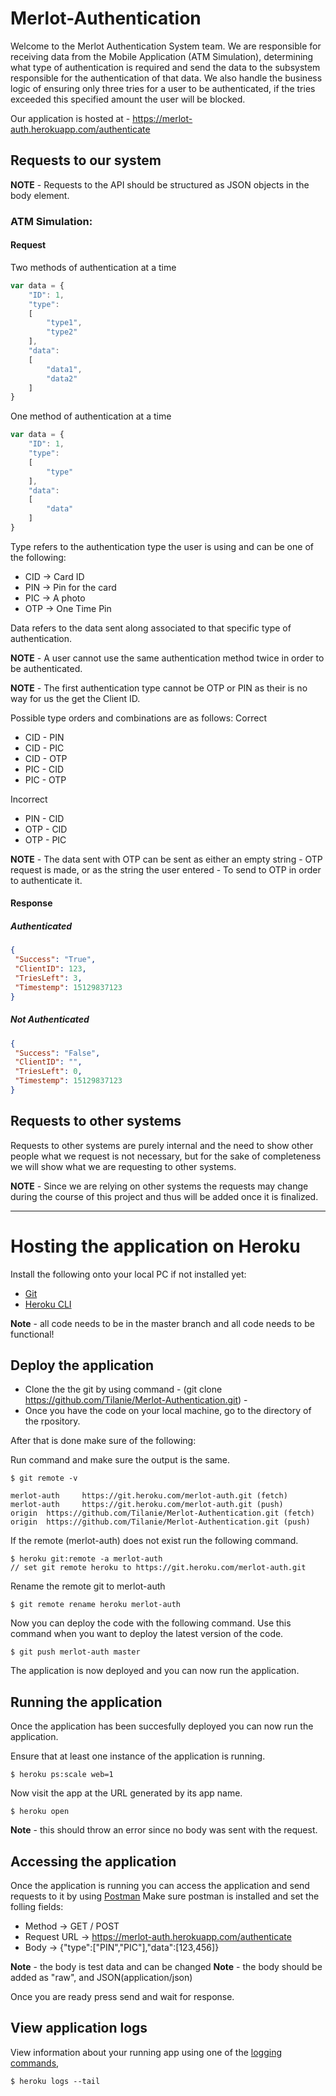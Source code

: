 # Merlot-Authentication

Welcome to the Merlot Authentication System team. We are responsible for receiving data from the Mobile Application (ATM Simulation), determining what type of authentication is required and send the data to the subsystem responsible for the authentication of that data.
We also handle the business logic of ensuring only three tries for a user to be authenticated, if the tries exceeded this specified amount the user will be blocked.

Our application is hosted at - https://merlot-auth.herokuapp.com/authenticate

## Requests to our system

**NOTE** - Requests to the API should be structured as JSON objects in the body element.

### ATM Simulation:

#### Request

Two methods of authentication at a time

```javascript
var data = {
    "ID": 1,
    "type":
    [
        "type1",
        "type2"
    ],
    "data": 
    [
        "data1",
        "data2"
    ]
}
```

One method of authentication at a time

```javascript
var data = {
    "ID": 1,
    "type":
    [
        "type"
    ],
    "data": 
    [
        "data"
    ]
}
```

Type refers to the authentication type the user is using and can be one of the following:

* CID  -> Card ID
* PIN  -> Pin for the card
* PIC  -> A photo
* OTP  -> One Time Pin

Data refers to the data sent along associated to that specific type of authentication.

**NOTE** - A user cannot use the same authentication method twice in order to be authenticated.

**NOTE** - The first authentication type cannot be OTP or PIN as their is no way for us the get the Client ID.

Possible type orders and combinations are as follows:
Correct
* CID - PIN
* CID - PIC
* CID - OTP
* PIC - CID
* PIC - OTP

Incorrect
* PIN - CID
* OTP - CID
* OTP - PIC

**NOTE** - The data sent with OTP can be sent as either an empty string - OTP request is made, or as the string the user entered - To send to OTP in order to authenticate it.

#### Response

##### Authenticated

```json
{
 "Success": "True",
 "ClientID": 123,
 "TriesLeft": 3,
 "Timestemp": 15129837123
}
```

##### Not Authenticated

```json
{
 "Success": "False",
 "ClientID": "",
 "TriesLeft": 0,
 "Timestemp": 15129837123
}
```

## Requests to other systems

Requests to other systems are purely internal and the need to show other people what we request is not necessary, but for the sake of completeness we will show what we are requesting to other systems. 

**NOTE** - Since we are relying on other systems the requests may change during the course of this project and thus will be added once it is finalized.


---

# Hosting the application on Heroku

Install the following onto your local PC if not installed yet:
* [Git](https://git-scm.com/downloads)
* [Heroku CLI](https://devcenter.heroku.com/articles/heroku-cli)

**Note** - all code needs to be in the master branch and all code needs to be functional!

## Deploy the application

* Clone the the git by using command - (git clone https://github.com/Tilanie/Merlot-Authentication.git) -
* Once you have the code on your local machine, go to the directory of the rpository.

After that is done make sure of the following:

Run command and make sure the output is the same.
```
$ git remote -v
```
```
merlot-auth     https://git.heroku.com/merlot-auth.git (fetch)
merlot-auth     https://git.heroku.com/merlot-auth.git (push)
origin  https://github.com/Tilanie/Merlot-Authentication.git (fetch)
origin  https://github.com/Tilanie/Merlot-Authentication.git (push)
```
 If the remote (merlot-auth) does not exist run the following command.
```term
$ heroku git:remote -a merlot-auth
// set git remote heroku to https://git.heroku.com/merlot-auth.git
```
Rename the remote git to merlot-auth
```term
$ git remote rename heroku merlot-auth
```
Now you can deploy the code with the following command.
Use this command when you want to deploy the latest version of the code.
```
$ git push merlot-auth master
```
The application is now deployed and you can now run the application.

## Running the application

Once the application has been succesfully deployed you can now run the application.

Ensure that at least one instance of the application is running.
```
$ heroku ps:scale web=1
```
Now visit the app at the URL generated by its app name.
```
$ heroku open
```
**Note** - this should throw an error since no body was sent with the request.

## Accessing the application

Once the application is running you can access the application and send requests to it by using [Postman](https://www.getpostman.com/)
Make sure postman is installed and set the folling fields:
* Method -> GET / POST
* Request URL -> https://merlot-auth.herokuapp.com/authenticate
* Body -> {"type":["PIN","PIC"],"data":[123,456]}

**Note** - the body is test data and can be changed
**Note** - the body should be added as "raw", and JSON(application/json)

Once you are ready press send and wait for response.

## View application logs

View information about your running app using one of the [logging commands](https://devcenter.heroku.com/articles/logging),
```
$ heroku logs --tail
```
